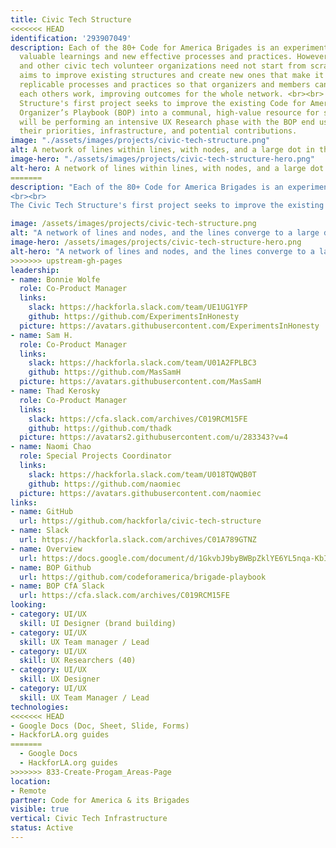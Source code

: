 ```yaml
---
title: Civic Tech Structure
<<<<<<< HEAD
identification: '293907049'
description: Each of the 80+ Code for America Brigades is an experiment which generates
  valuable learnings and new effective processes and practices. However, Brigades
  and other civic tech volunteer organizations need not start from scratch. This project
  aims to improve existing structures and create new ones that make it easier to share
  replicable processes and practices so that organizers and members can iterate on
  each others work, improving outcomes for the whole network. <br><br> The Civic Tech
  Structure's first project seeks to improve the existing Code for America Brigade
  Organizer’s Playbook (BOP) into a communal, high-value resource for sharing. We
  will be performing an intensive UX Research phase with the BOP end users to understand
  their priorities, infrastructure, and potential contributions.
image: "./assets/images/projects/civic-tech-structure.png"
alt: A network of lines within lines, with nodes, and a large dot in the center.
image-hero: "./assets/images/projects/civic-tech-structure-hero.png"
alt-hero: A network of lines within lines, with nodes, and a large dot in the center.
=======
description: "Each of the 80+ Code for America Brigades is an experiment which generates valuable learnings and new effective processes and practices. However, Brigades and other civic tech volunteer organizations need not start from scratch. This project aims to improve existing structures and create new ones that make it easier to share replicable processes and practices so that organizers and members can iterate on each others work, improving outcomes for the whole network.
<br><br>
The Civic Tech Structure's first project seeks to improve the existing Code for America Brigade Organizer’s Playbook (BOP) into a communal, high-value resource for sharing. We will be performing an intensive UX Research phase with the BOP end users to understand their priorities, infrastructure, and potential contributions."

image: /assets/images/projects/civic-tech-structure.png
alt: "A network of lines and nodes, and the lines converge to a large dot in the center."
image-hero: /assets/images/projects/civic-tech-structure-hero.png
alt-hero: "A network of lines and nodes, and the lines converge to a large dot in the center."
>>>>>>> upstream-gh-pages
leadership:
- name: Bonnie Wolfe
  role: Co-Product Manager
  links:
    slack: https://hackforla.slack.com/team/UE1UG1YFP
    github: https://github.com/ExperimentsInHonesty
  picture: https://avatars.githubusercontent.com/ExperimentsInHonesty
- name: Sam H.
  role: Co-Product Manager
  links:
    slack: https://hackforla.slack.com/team/U01A2FPLBC3
    github: https://github.com/MasSamH
  picture: https://avatars.githubusercontent.com/MasSamH
- name: Thad Kerosky
  role: Co-Product Manager
  links:
    slack: https://cfa.slack.com/archives/C019RCM15FE
    github: https://github.com/thadk
  picture: https://avatars2.githubusercontent.com/u/283343?v=4
- name: Naomi Chao
  role: Special Projects Coordinator
  links:
    slack: https://hackforla.slack.com/team/U018TQWQB0T
    github: https://github.com/naomiec
  picture: https://avatars.githubusercontent.com/naomiec
links:
- name: GitHub
  url: https://github.com/hackforla/civic-tech-structure
- name: Slack
  url: https://hackforla.slack.com/archives/C01A789GTNZ
- name: Overview
  url: https://docs.google.com/document/d/1GkvbJ9byBWBpZklYE6YL5nqa-KbIRz32PnMCeroV_1g/edit?usp=sharing
- name: BOP Github
  url: https://github.com/codeforamerica/brigade-playbook
- name: BOP CfA Slack
  url: https://cfa.slack.com/archives/C019RCM15FE
looking:
- category: UI/UX
  skill: UI Designer (brand building)
- category: UI/UX
  skill: UX Team manager / Lead
- category: UI/UX
  skill: UX Researchers (40)
- category: UI/UX
  skill: UX Designer
- category: UI/UX
  skill: UX Team Manager / Lead
technologies:
<<<<<<< HEAD
- Google Docs (Doc, Sheet, Slide, Forms)
- HackforLA.org guides
=======
  - Google Docs
  - HackforLA.org guides
>>>>>>> 833-Create-Progam_Areas-Page
location:
- Remote
partner: Code for America & its Brigades
visible: true
vertical: Civic Tech Infrastructure
status: Active
---
```


